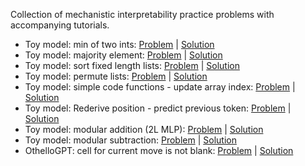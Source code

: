 Collection of mechanistic interpretability practice problems with accompanying tutorials.

* Toy model: min of two ints: [Problem](https://colab.research.google.com/github/ckkissane/mech-interp-practice/blob/main/problems/min_of_two_ints_problem.ipynb) | [Solution](https://colab.research.google.com/github/ckkissane/mech-interp-practice/blob/main/tutorials/min_of_two_ints_tutorial.ipynb)
* Toy model: majority element: [Problem](https://colab.research.google.com/github/ckkissane/mech-interp-practice/blob/main/problems/majority_element_problem.ipynb) | [Solution](https://colab.research.google.com/github/ckkissane/mech-interp-practice/blob/main/tutorials/majority_element_tutorial.ipynb)
* Toy model: sort fixed length lists: [Problem](https://colab.research.google.com/github/ckkissane/mech-interp-practice/blob/main/problems/sort_fixed_len_list_problem.ipynb) | [Solution](https://colab.research.google.com/github/ckkissane/mech-interp-practice/blob/main/tutorials/sort_fixed_len_list_tutorial.ipynb)
* Toy model: permute lists: [Problem](https://colab.research.google.com/github/ckkissane/mech-interp-practice/blob/main/problems/permute_lists_problem.ipynb) | [Solution](https://colab.research.google.com/github/ckkissane/mech-interp-practice/blob/main/tutorials/permute_lists_tutorial.ipynb)
* Toy model: simple code functions - update array index: [Problem](https://colab.research.google.com/github/ckkissane/mech-interp-practice/blob/main/problems/array_indexing_problem.ipynb) | [Solution](https://colab.research.google.com/github/ckkissane/mech-interp-practice/blob/main/tutorials/array_indexing_tutorial.ipynb)
* Toy model: Rederive position - predict previous token: [Problem](https://colab.research.google.com/github/ckkissane/mech-interp-practice/blob/main/problems/rederive_positions_problem.ipynb) | [Solution](https://colab.research.google.com/github/ckkissane/mech-interp-practice/blob/main/tutorials/rederive_positions_tutorial.ipynb)
* Toy model: modular addition (2L MLP): [Problem](https://colab.research.google.com/github/ckkissane/mech-interp-practice/blob/main/problems/modular_addition_2L_mlp_problem.ipynb) | [Solution](https://colab.research.google.com/github/ckkissane/mech-interp-practice/blob/main/tutorials/modular_addition_2L_mlp_tutorial.ipynb)
* Toy model: modular subtraction: [Problem](https://colab.research.google.com/github/ckkissane/mech-interp-practice/blob/main/problems/modular_subtraction_problem.ipynb) | [Solution](https://colab.research.google.com/github/ckkissane/mech-interp-practice/blob/main/tutorials/modular_subtraction_tutorial.ipynb)
* OthelloGPT: cell for current move is not blank: [Problem](https://colab.research.google.com/github/ckkissane/mech-interp-practice/blob/main/problems/OthelloGPT_current_cell_not_blank_problem.ipynb) | [Solution](https://colab.research.google.com/github/ckkissane/mech-interp-practice/blob/main/tutorials/OthelloGPT_current_cell_not_blank_tutorial.ipynb)
